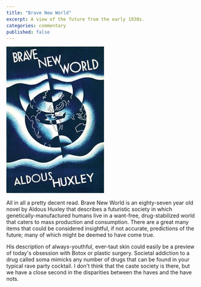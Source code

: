 ```yaml
---
title: "Brave New World"
excerpt: A view of the future from the early 1930s.
categories: commentary
published: false
---
```

!["Brave New World"](/images/BraveNewWorld.jpg)

All in all a pretty decent read. Brave New World is an eighty-seven year old novel by Aldous Huxley that describes a futuristic society in which genetically-manufactured humans live in a want-free, drug-stabilized world that caters to mass production and consumption. There are a great many items that could be considered insightful, if not accurate, predictions of the future; many of which might be deemed to have come true. 

His description of always-youthful, ever-taut skin could easily be a preview of today's obsession with Botox or plastic surgery. Societal addiction to a drug called soma mimicks any number of drugs that can be found in your typical rave party cocktail. I don't think that the caste society is there, but we have a close second in the disparities between the haves and the have nots.  
